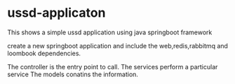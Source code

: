 # ussd-applicaton
This shows a simple ussd application using java springboot framework

create a new springboot application and include the web,redis,rabbitmq and loombook dependencies.

The controller is the entry point to call.
The services perform a particular service
The models conatins the information.
